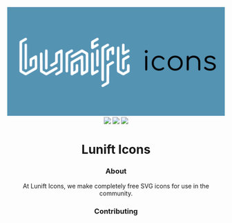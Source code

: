 <div align="center"><img src="https://raw.githubusercontent.com/lunift/icons/main/images/logo.png"></div>
<div align="center">
  <img src="https://img.shields.io/github/v/release/Lunift/icons?style=for-the-badge">
  <img src="https://img.shields.io/github/commit-activity/y/lunift/icons?style=for-the-badge">
  <img src="https://img.shields.io/website?down_color=red&down_message=DOWN&logo=Lunift&style=for-the-badge&up_color=cyan&up_message=UP&url=https%3A%2F%2Flunift.github.io%2Ficons">
</div>
<h1 align="center">Lunift Icons</h1>
<h3 align="center">About</h3>
<p align="center">At Lunift Icons, we make completely free SVG icons for use in the community.</p>
<h3 align="center">Contributing</h3>
